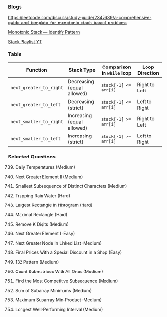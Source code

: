 ### Blogs

https://leetcode.com/discuss/study-guide/2347639/a-comprehensive-guide-and-template-for-monotonic-stack-based-problems

[Monotonic Stack — Identify Pattern](https://itnext.io/monotonic-stack-identify-pattern-3da2d491a61e)

[Stack Playlist YT](https://www.youtube.com/watch?v=aiB9r8oeVp4&list=PL-Jc9J83PIiE1_SifBEWRsD-fzxrvkja9)

### Table

| **Function**             | **Stack Type**                   | **Comparison in `while` loop** | **Loop Direction** |
|--------------------------|----------------------------------|---------------------------------|--------------------|
| `next_greater_to_right`  | Decreasing (equal allowed)       | `stack[-1] <= arr[i]`           | Right to Left      |
| `next_greater_to_left`   | Decreasing (strict)              | `stack[-1] <= arr[i]`           | Left to Right      |
| `next_smaller_to_right`  | Increasing (equal allowed)       | `stack[-1] >= arr[i]`           | Right to Left      |
| `next_smaller_to_left`   | Increasing (strict)              | `stack[-1] >= arr[i]`           | Left to Right      |



### Selected Questions

739. Daily Temperatures (Medium)

503. Next Greater Element II (Medium)

1081. Smallest Subsequence of Distinct Characters (Medium)

42. Trapping Rain Water (Hard)

84. Largest Rectangle in Histogram (Hard)

85. Maximal Rectangle (Hard)

402. Remove K Digits (Medium)

496. Next Greater Element I (Easy)

1019. Next Greater Node In Linked List (Medium)

1475. Final Prices With a Special Discount in a Shop (Easy)

456. 132 Pattern (Medium)

1504. Count Submatrices With All Ones (Medium)

1673. Find the Most Competitive Subsequence (Medium)

907. Sum of Subarray Minimums (Medium)

1856. Maximum Subarray Min-Product (Medium)

1124. Longest Well-Performing Interval (Medium)
